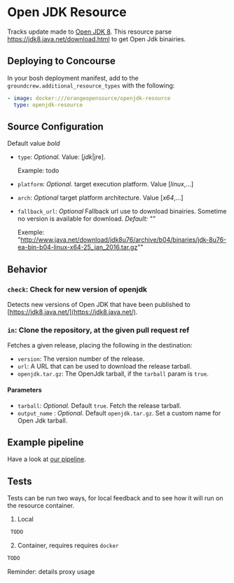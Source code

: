 # Open JDK Resource

Tracks update made to [Open JDK 8](https://jdk8.java.net/). This resource parse https://jdk8.java.net/download.html to get
 Open Jdk binairies.

## Deploying to Concourse

In your bosh deployment manifest, add to the `groundcrew.additional_resource_types` with the following:

```yaml
- image: docker:///orangeopensource/openjdk-resource
  type: openjdk-resource
```

## Source Configuration
Default value *bold*
* `type`: *Optional.* Value: [*jdk*|jre].

    Example: todo

* `platform`: *Optional.* target execution platform. Value [*linux*,...]

* `arch`: *Optional* target platform architecture. Value [*x64*,...]

* `fallback_url`: *Optional* Fallback url use to download binairies. Sometime no version is available for download. *Default: ""*

    Exemple: "http://www.java.net/download/jdk8u76/archive/b04/binaries/jdk-8u76-ea-bin-b04-linux-x64-25_jan_2016.tar.gz""


## Behavior

### `check`: Check for new version of openjdk

Detects new versions of Open JDK that have been published to [https://jdk8.java.net/](https://jdk8.java.net/).

### `in`: Clone the repository, at the given pull request ref

Fetches a given release, placing the following in the destination:

* `version`: The version number of the release.
* `url`: A URL that can be used to download the release tarball.
* `openjdk.tar.gz`: The OpenJdk tarball, if the `tarball` param is `true`.

#### Parameters

* `tarball`: *Optional.* Default `true`. Fetch the release tarball.
* `output_name` : *Optional.* Default `openjdk.tar.gz`. Set a custom name for Open Jdk tarball.


## Example pipeline

Have a look at [our pipeline](ci/pipeline.yml).


## Tests

Tests can be run two ways, for local feedback and to see how it will run on the resource container.

1. Local

```sh
 TODO
```
2. Container, requires requires `docker`

```sh
TODO
```
Reminder: details proxy usage


